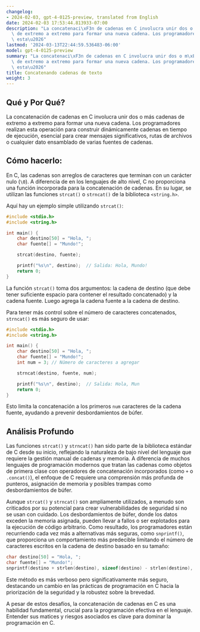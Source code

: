 ```yaml
---
changelog:
- 2024-02-03, gpt-4-0125-preview, translated from English
date: 2024-02-03 17:53:44.813933-07:00
description: "La concatenaci\xF3n de cadenas en C involucra unir dos o m\xE1s cadenas\
  \ de extremo a extremo para formar una nueva cadena. Los programadores realizan\
  \ esta\u2026"
lastmod: '2024-03-13T22:44:59.536483-06:00'
model: gpt-4-0125-preview
summary: "La concatenaci\xF3n de cadenas en C involucra unir dos o m\xE1s cadenas\
  \ de extremo a extremo para formar una nueva cadena. Los programadores realizan\
  \ esta\u2026"
title: Concatenando cadenas de texto
weight: 3
---
```


## Qué y Por Qué?

La concatenación de cadenas en C involucra unir dos o más cadenas de extremo a extremo para formar una nueva cadena. Los programadores realizan esta operación para construir dinámicamente cadenas en tiempo de ejecución, esencial para crear mensajes significativos, rutas de archivos o cualquier dato ensamblado de varias fuentes de cadenas.

## Cómo hacerlo:

En C, las cadenas son arreglos de caracteres que terminan con un carácter nulo (`\0`). A diferencia de en los lenguajes de alto nivel, C no proporciona una función incorporada para la concatenación de cadenas. En su lugar, se utilizan las funciones `strcat()` o `strncat()` de la biblioteca `<string.h>`.

Aquí hay un ejemplo simple utilizando `strcat()`:

```c
#include <stdio.h>
#include <string.h>

int main() {
    char destino[50] = "Hola, ";
    char fuente[] = "Mundo!";

    strcat(destino, fuente);

    printf("%s\n", destino);  // Salida: Hola, Mundo!
    return 0;
}
```

La función `strcat()` toma dos argumentos: la cadena de destino (que debe tener suficiente espacio para contener el resultado concatenado) y la cadena fuente. Luego agrega la cadena fuente a la cadena de destino.

Para tener más control sobre el número de caracteres concatenados, `strncat()` es más seguro de usar:

```c
#include <stdio.h>
#include <string.h>

int main() {
    char destino[50] = "Hola, ";
    char fuente[] = "Mundo!";
    int num = 3; // Número de caracteres a agregar

    strncat(destino, fuente, num);

    printf("%s\n", destino);  // Salida: Hola, Mun
    return 0;
}
```

Esto limita la concatenación a los primeros `num` caracteres de la cadena fuente, ayudando a prevenir desbordamientos de búfer.

## Análisis Profundo

Las funciones `strcat()` y `strncat()` han sido parte de la biblioteca estándar de C desde su inicio, reflejando la naturaleza de bajo nivel del lenguaje que requiere la gestión manual de cadenas y memoria. A diferencia de muchos lenguajes de programación modernos que tratan las cadenas como objetos de primera clase con operadores de concatenación incorporados (como `+` o `.concat()`), el enfoque de C requiere una comprensión más profunda de punteros, asignación de memoria y posibles trampas como desbordamientos de búfer.

Aunque `strcat()` y `strncat()` son ampliamente utilizados, a menudo son criticados por su potencial para crear vulnerabilidades de seguridad si no se usan con cuidado. Los desbordamientos de búfer, donde los datos exceden la memoria asignada, pueden llevar a fallos o ser explotados para la ejecución de código arbitrario. Como resultado, los programadores están recurriendo cada vez más a alternativas más seguras, como `snprintf()`, que proporciona un comportamiento más predecible limitando el número de caracteres escritos en la cadena de destino basado en su tamaño:

```c
char destino[50] = "Hola, ";
char fuente[] = "Mundo!";
snprintf(destino + strlen(destino), sizeof(destino) - strlen(destino), "%s", fuente);
```

Este método es más verboso pero significativamente más seguro, destacando un cambio en las prácticas de programación en C hacia la priorización de la seguridad y la robustez sobre la brevedad.

A pesar de estos desafíos, la concatenación de cadenas en C es una habilidad fundamental, crucial para la programación efectiva en el lenguaje. Entender sus matices y riesgos asociados es clave para dominar la programación en C.

